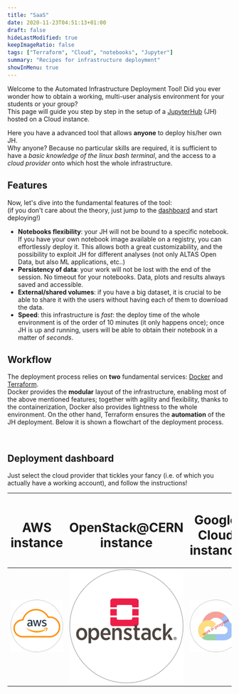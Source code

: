 ```yaml
---
title: "SaaS"
date: 2020-11-23T04:51:13+01:00
draft: false
hideLastModified: true
keepImageRatio: false
tags: ["Terraform", "Cloud", "notebooks", "Jupyter"]
summary: "Recipes for infrastructure deployment"
showInMenu: true
---
```



Welcome to the Automated Infrastructure Deployment Tool!
Did you ever wonder how to obtain a working, multi-user analysis environment for your students or your group?</br>
This page will guide you step by step in the setup of a [JupyterHub](https://jupyter.org/hub) (JH) hosted on a Cloud instance.

Here you have a advanced tool that allows **anyone** to deploy his/her own JH. </br>
Why anyone? Because no particular skills are required, it is sufficient to have a _basic knowledge of the linux bash terminal_, and the access to a _cloud provider_ onto which host the whole infrastructure.

## Features

Now, let's dive into the fundamental features of the tool: </br>
(if you don't care about the theory, just jump to the [dashboard](#deployment-dashboard) and start deploying!)

* **Notebooks flexibility**: your JH will not be bound to a specific notebook. If you have your own notebook image available on a registry, you can effortlessly deploy it. This allows both a great customizability, and the possibility to exploit JH for different analyses (not only ALTAS Open Data, but also ML applications, etc..)
* **Persistency of data**: your work will not be lost with the end of the session. No timeout for your notebooks. Data, plots and results always saved and accessible.
* **External/shared volumes**: if you have a big dataset, it is crucial to be able to share it with the users without having each of them to download the data. 
* **Speed**: this infrastructure is _fast_: the deploy time of the whole environment is of the order of 10 minutes (it only happens once); once JH is up and running, users will be able to obtain their notebook in a matter of _seconds_.

## Workflow

The deployment process relies on **two** fundamental services: [Docker](https://www.docker.com/) and [Terraform](https://www.terraform.io/). </br>
Docker provides the **modular** layout of the infrastructure, enabling most of the above mentioned features; together with agility and flexibility, thanks to the containerization, Docker also provides lightness to the whole environment. On the other hand, Terraform ensures the **automation** of the JH deployment. Below it is shown a flowchart of the deployment process.




&nbsp;

## Deployment dashboard

Just select the cloud provider that tickles your fancy (i.e. of which you actually have a working account), and follow the instructions!

| <h1><b>AWS instance</b></h1> | <h1><b>OpenStack@CERN instance</b></h1> | <h1><b>Google Cloud instance</b></h1> |
|        :---:        |        :---:       |        :---:       |
| [![AWS](./images/Amazon-Web-Services-AWS-Logo.png)](https://gitlab.cern.ch/atlas-open-data-iac-qt-2021/aws_automated_jh_deployment/-/blob/master/README.md) | [![openstack](./images/OpenStack-Logo-Vertical.png)](https://gitlab.cern.ch/atlas-open-data-iac-qt-2021/automated_jh_deployment/-/blob/master/README.md) | [![google](./images/Google-Cloud-Emblem_work_in_progress.png)]()|


